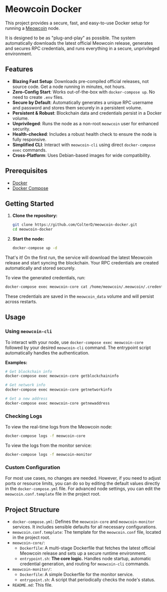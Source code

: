 # Meowcoin Docker

This project provides a secure, fast, and easy-to-use Docker setup for running a [Meowcoin](https://github.com/Meowcoin-Foundation/Meowcoin) node.

It is designed to be as "plug-and-play" as possible. The system automatically downloads the latest official Meowcoin release, generates and secures RPC credentials, and runs everything in a secure, unprivileged environment.

## Features

- **Blazing Fast Setup**: Downloads pre-compiled official releases, not source code. Get a node running in minutes, not hours.
- **Zero-Config Start**: Works out-of-the-box with `docker-compose up`. No need to create `.env` files.
- **Secure by Default**: Automatically generates a unique RPC username and password and stores them securely in a persistent volume.
- **Persistent & Robust**: Blockchain data and credentials persist in a Docker volume.
- **Unprivileged**: Runs the node as a non-root `meowcoin` user for enhanced security.
- **Health-checked**: Includes a robust health check to ensure the node is fully responsive.
- **Simplified CLI**: Interact with `meowcoin-cli` using direct `docker-compose exec` commands.
- **Cross-Platform**: Uses Debian-based images for wide compatibility.

## Prerequisites

- [Docker](https://www.docker.com/products/docker-desktop/)
- [Docker Compose](https://docs.docker.com/compose/install/)

## Getting Started

1.  **Clone the repository:**
    ```bash
    git clone https://github.com/ColterD/meowcoin-docker.git
    cd meowcoin-docker
    ```

2.  **Start the node:**
    ```bash
    docker-compose up -d
    ```

That's it! On the first run, the service will download the latest Meowcoin release and start syncing the blockchain. Your RPC credentials are created automatically and stored securely.

To view the generated credentials, run:
```bash
docker-compose exec meowcoin-core cat /home/meowcoin/.meowcoin/.credentials
```
These credentials are saved in the `meowcoin_data` volume and will persist across restarts.

## Usage

### Using `meowcoin-cli`

To interact with your node, use `docker-compose exec meowcoin-core` followed by your desired `meowcoin-cli` command. The entrypoint script automatically handles the authentication.

**Examples:**
```bash
# Get blockchain info
docker-compose exec meowcoin-core getblockchaininfo

# Get network info
docker-compose exec meowcoin-core getnetworkinfo

# Get a new address
docker-compose exec meowcoin-core getnewaddress
```

### Checking Logs

To view the real-time logs from the Meowcoin node:
```bash
docker-compose logs -f meowcoin-core
```

To view the logs from the monitor service:
```bash
docker-compose logs -f meowcoin-monitor
```

### Custom Configuration
For most use cases, no changes are needed. However, if you need to adjust ports or resource limits, you can do so by editing the default values directly in the `docker-compose.yml` file. For advanced node settings, you can edit the `meowcoin.conf.template` file in the project root.

## Project Structure

- `docker-compose.yml`: Defines the `meowcoin-core` and `meowcoin-monitor` services. It includes sensible defaults for all necessary configurations.
- `meowcoin.conf.template`: The template for the `meowcoin.conf` file, located in the project root.
- `meowcoin-core/`:
  - `Dockerfile`: A multi-stage Dockerfile that fetches the latest official Meowcoin release and sets up a secure runtime environment.
  - `entrypoint.sh`: **The core logic.** Handles node startup, automatic credential generation, and routing for `meowcoin-cli` commands.
- `meowcoin-monitor/`:
  - `Dockerfile`: A simple Dockerfile for the monitor service.
  - `entrypoint.sh`: A script that periodically checks the node's status.
- `README.md`: This file.
